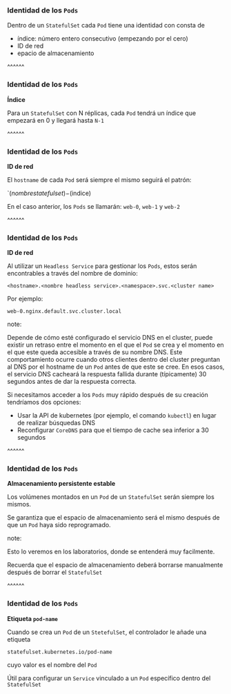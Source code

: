 ### Identidad de los `Pods`

Dentro de un `StatefulSet` cada `Pod` tiene una identidad con consta de

* índice: número entero consecutivo (empezando por el cero)
* ID de red
* epacio de almacenamiento

^^^^^^

### Identidad de los `Pods`

**Índice**

Para un `StatefulSet` con N réplicas, cada `Pod` tendrá un índice que empezará en
0 y llegará hasta `N-1`

^^^^^^

### Identidad de los `Pods`

**ID de red**

El `hostname` de cada `Pod` será siempre el mismo seguirá el patrón:

`$(nombre statefulset)-$(indice)

En el caso anterior, los `Pods` se llamarán: `web-0`, `web-1` y `web-2`

^^^^^^

### Identidad de los `Pods`

**ID de red**

Al utilizar un `Headless Service` para gestionar los `Pods`, estos serán encontrables
a través del nombre de dominio:

`<hostname>.<nombre headless service>.<namespace>.svc.<cluster name>`

Por ejemplo:

`web-0.nginx.default.svc.cluster.local`

note:

Depende de cómo esté configurado el servicio DNS en el cluster, puede existir un 
retraso entre el momento en el que el `Pod` se crea y el momento en el que este queda
accesible a través de su nombre DNS. Este comportamiento ocurre cuando otros clientes
dentro del cluster preguntan al DNS por el hostname de un `Pod` antes de que este se cree.
En esos casos, el servicio DNS cacheará la respuesta fallida durante (típicamente) 30 segundos
antes de dar la respuesta correcta.

Si necesitamos acceder a los `Pods` muy rápido después de su creación tendríamos dos opciones:
* Usar la API de kubernetes (por ejemplo, el comando `kubectl`) en lugar de realizar
  búsquedas DNS
* Reconfigurar `CoreDNS` para que el tiempo de cache sea inferior a 30 segundos

^^^^^^

### Identidad de los `Pods`

**Almacenamiento persistente estable**

Los volúmenes montados en un `Pod` de un `StatefulSet` serán siempre los mismos.

Se garantiza que el espacio de almacenamiento será el mismo después de que un `Pod`
haya sido reprogramado.

note:

Esto lo veremos en los laboratorios, donde se entenderá muy facilmente.

Recuerda que el espacio de almacenamiento deberá borrarse manualmente después
de borrar el `StatefulSet`

^^^^^^

### Identidad de los `Pods`

**Etiqueta `pod-name`**

Cuando se crea un `Pod` de un `StetefulSet`, el controlador le añade una etiqueta

`statefulset.kubernetes.io/pod-name`

cuyo valor es el nombre del `Pod`

Útil para configurar un `Service` vinculado a un `Pod` específico dentro del
`StatefulSet`

